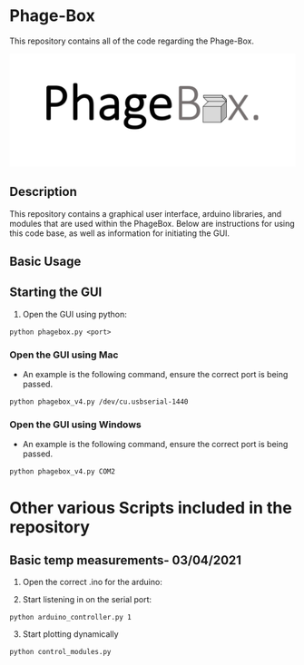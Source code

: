 # Phage-Box
This repository contains all of the code regarding the Phage-Box. 

![PhageBox Logo](figures/logo.png)

## Description
This repository contains a graphical user interface, arduino libraries, and modules that are used within the PhageBox. Below are instructions for using this code base, as well as information for initiating the GUI. 

## Basic Usage 

## Starting the GUI

1. Open the GUI using python:
```
python phagebox.py <port>
```

### Open the GUI using Mac
* An example is the following command, ensure the correct port is being passed.
```
python phagebox_v4.py /dev/cu.usbserial-1440
```

### Open the GUI using Windows
* An example is the following command, ensure the correct port is being passed.
```
python phagebox_v4.py COM2
```

# Other various Scripts included in the repository
## Basic temp measurements- 03/04/2021

1. Open the correct .ino for the arduino:

2. Start listening in on the serial port:
```
python arduino_controller.py 1
```

3. Start plotting dynamically
```
python control_modules.py
```
